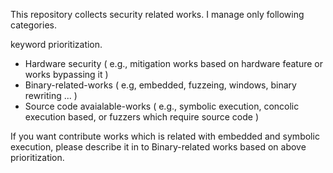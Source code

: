 This repository collects security related works.
I manage only following categories.

keyword prioritization.

- Hardware security ( e.g., mitigation works based on hardware feature or works bypassing it )
- Binary-related-works ( e.g, embedded, fuzzeing, windows, binary rewriting ... ) 
- Source code avaialable-works ( e.g., symbolic execution, concolic execution based, or fuzzers which require source code )

If you want contribute works which is related with embedded and symbolic execution, 
please describe it in to Binary-related works based on above prioritization.
